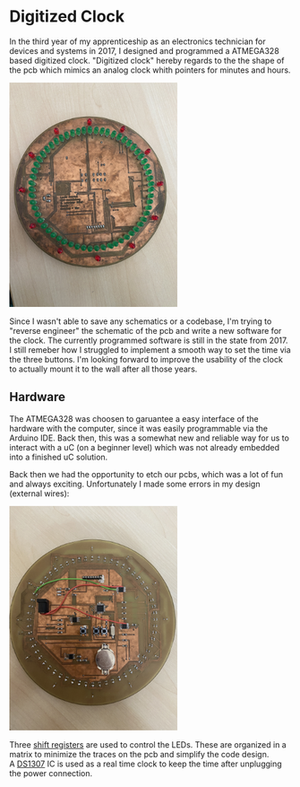 # Digitized Clock
In the third year of my apprenticeship as an electronics technician for devices and systems in 2017, I designed and programmed a ATMEGA328 based digitized clock. "Digitized clock" hereby regards to the the shape of the pcb which mimics an analog clock whith pointers for minutes and hours.

<img src="ZZ_misc/pics/pcb_front.jpg" width="300">


Since I wasn't able to save any schematics or a codebase, I'm trying to "reverse engineer" the schematic of the pcb and write a new software for the clock. The currently programmed software is still in the state from 2017. I still remeber how I struggled to implement a smooth way to set the time via the three buttons. I'm looking forward to improve the usability of the clock to actually mount it to the wall after all those years. 

## Hardware
The ATMEGA328 was choosen to garuantee a easy interface of the hardware with the computer, since it was easily programmable via the Arduino IDE. Back then, this was a somewhat new and reliable way for us to interact with a uC (on a beginner level) which was not already embedded into a finished uC solution.

Back then we had the opportunity to etch our pcbs, which was a lot of fun and always exciting. Unfortunately I made some errors in my design (external wires):

<img src="ZZ_misc/pics/pcb_back.jpg" width="300">

Three [shift registers](ZZ_misc/datasheets/MM74HC595_D-1811503.pdf) are used to control the LEDs. These are organized in a matrix to minimize the traces on the pcb and simplify the code design.  
A [DS1307](ZZ_misc/datasheets/DS1307.pdf) IC is used as a real time clock to keep the time after unplugging the power connection. 
